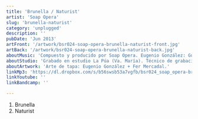 ```yaml
---
title: 'Brunella / Naturist'
artist: 'Soap Opera'
slug: 'brunella-naturist'
category: 'unplugged'
description: ''
pubDate: 'Jun 2013'
artFront: '/artwork/bsr024-soap-opera-brunella-naturist-front.jpg'
artBack: '/artwork/bsr024-soap-opera-brunella-naturist-back.jpg'
aboutMusic: 'Compuesto y producido por Soap Opera. Eugenio González: Guitarra acústica, sintetizador, programaciones y voz. Natalio González: Guitarra acústica, bajo, programaciones y voz. Facundo Seppey: Guitarra eléctrica. Músicos invitados/ Federico Lattanzi: Percusión en tema 2. Luciano Cuviello: Contrabajo en tema 2.' 
aboutStudio: 'Grabado en estudio La Púa (Va. María). Técnico de grabación, mezcla y masterización: Gustavo Maciel.'
aboutArtwork: 'Arte de tapa: Eugenio González + Fer Mercadal.'
linkMp3: 'https://dl.dropbox.com/s/b56swsb53a7vgfb/bsr024_soap_opera-brunella-naturist.zip'
linkYoutube: ''
linkBandcamp: ''

---
```


1. Brunella
2. Naturist
